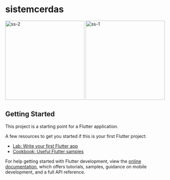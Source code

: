 # sistemcerdas

<img src="https://github.com/user-attachments/assets/379a71e6-b720-47ca-b88f-3524c4f1d4fd" alt="ss-2" width="250"/>
<img![WhatsApp Image 2024-12-14 at 09 50 23](https://github.com/user-attachments/assets/82a238f6-8960-4828-a67a-80fcd5939a36)width="250"/>
<img src="https://github.com/user-attachments/assets/461ae3fe-e976-486a-bbfa-f6f26cd09029" alt="ss-1" width="250"/>

## Getting Started

This project is a starting point for a Flutter application.

A few resources to get you started if this is your first Flutter project:

- [Lab: Write your first Flutter app](https://docs.flutter.dev/get-started/codelab)
- [Cookbook: Useful Flutter samples](https://docs.flutter.dev/cookbook)

For help getting started with Flutter development, view the
[online documentation](https://docs.flutter.dev/), which offers tutorials,
samples, guidance on mobile development, and a full API reference.
